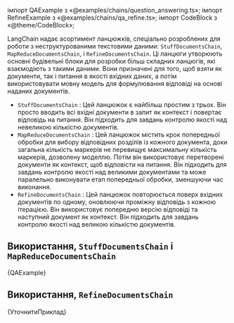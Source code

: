 
імпорт QAExample з «@examples/chains/question_answering.ts»; імпорт RefineExample з «@examples/chains/qa_refine.ts»; імпорт CodeBlock з «@theme/CodeBlock»;


LangChain надає асортимент ланцюжків, спеціально розроблених для роботи з неструктурованими текстовими даними: `StuffDocumentsChain`, `MapReduceDocumentsChain`, і `RefineDocumentsChain`. Ці ланцюги утворюють основні будівельні блоки для розробки більш складних ланцюгів, які взаємодіють з такими даними. Вони призначені для того, щоб взяти як документи, так і питання в якості вхідних даних, а потім використовувати мовну модель для формулювання відповіді на основі наданих документів.

-  `StuffDocumentsChain` : Цей ланцюжок є найбільш простим з трьох. Він просто вводить всі вхідні документи в запит як контекст і повертає відповідь на питання. Він підходить для завдань контролю якості над невеликою кількістю документів.
-  `MapReduceDocumentsChain` : Цей ланцюжок містить крок попередньої обробки для вибору відповідних розділів із кожного документа, доки загальна кількість маркерів не перевищує максимальну кількість маркерів, дозволену моделлю. Потім він використовує перетворені документи як контекст, щоб відповісти на питання. Він підходить для завдань контролю якості над великими документами та може паралельно виконувати етап попередньої обробки, зменшуючи час виконання.
-  `RefineDocumentsChain` : Цей ланцюжок повторюється поверх вхідних документів по одному, оновлюючи проміжну відповідь з кожною ітерацією. Він використовує попередню версію відповіді та наступний документ як контекст. Він підходить для завдань контролю якості над великою кількістю документів.

## Використання, `StuffDocumentsChain` і `MapReduceDocumentsChain`

<CodeBlock language="typescript">{QAExample}</CodeBlock>

## Використання, `RefineDocumentsChain`

<CodeBlock language="typescript">{УточнитиПриклад}</CodeBlock>

